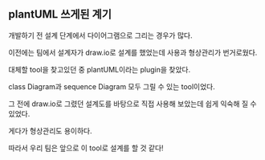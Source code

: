 ## plantUML 쓰게된 계기

개발하기 전 설계 단계에서 다이어그램으로 그리는 경우가 많다.

이전에는 팀에서 설계자가 draw.io로 설계를 했었는데 사용과 형상관리가 번거로웠다.

대체할 tool을 찾고있던 중 plantUML이라는 plugin을 찾았다.

class Diagram과 sequence Diagram 모두 그릴 수 있는 tool이었다.

그 전에 draw.io로 그렸던 설계도를 바탕으로 직접 사용해 보았는데 쉽게 익숙해 질 수 있었다.

게다가 형상관리도 용이하다.

따라서 우리 팀은 앞으로 이 tool로 설계를 할 것 같다!

